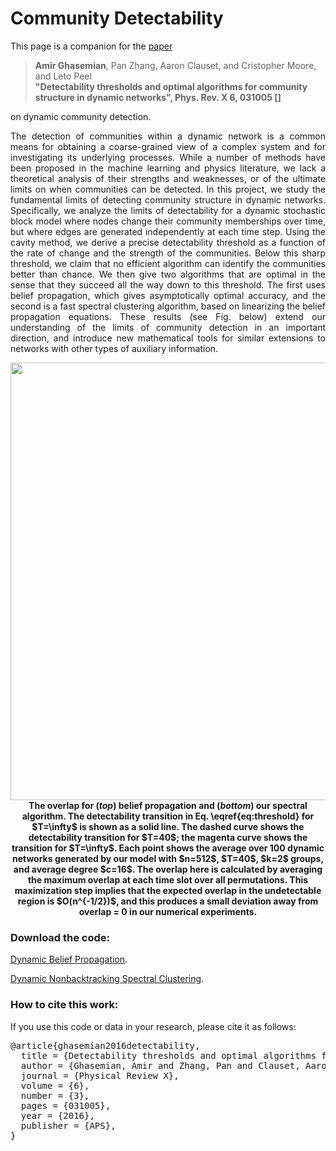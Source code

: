 # Community Detectability

<p align="justify">This page is a companion for the <a href="https://journals.aps.org/prx/abstract/10.1103/PhysRevX.6.031005" target="_blank">paper</a> 	
  
> <b>Amir Ghasemian</b>, Pan Zhang, Aaron Clauset, and Cristopher Moore, and Leto Peel
> <br><b>"Detectability thresholds and optimal algorithms for community structure in dynamic networks", Phys. Rev. X 6, 031005 [<a href="https://journals.aps.org/prx/abstract/10.1103/PhysRevX.6.031005" target="_blank"></a>] </b>

on dynamic community detection.</p>


<p align="justify">The detection of communities within a dynamic network is a common means for obtaining a coarse-grained view of a complex system and for investigating its underlying processes. While a number of methods have been proposed in the machine learning and physics literature, we lack a theoretical analysis of their strengths and weaknesses, or of the ultimate limits on when communities can be detected. In this project, we study the fundamental limits of detecting community structure in dynamic networks. Specifically, we analyze the limits of detectability for a dynamic stochastic block model where nodes change their community memberships over time, but where edges are generated independently at each time step. Using the cavity method, we derive a precise detectability threshold as a function of the rate of change and the strength of the communities. Below this sharp threshold, we claim that no efficient algorithm can identify the communities better than chance. We then give two algorithms that are optimal in the sense that they succeed all the way down to this threshold. The first uses belief propagation, which gives asymptotically optimal accuracy, and the second is a fast spectral clustering algorithm, based on linearizing the belief propagation equations. These results (see Fig. below) extend our understanding of the limits of community detection in an important direction, and introduce new mathematical tools for similar extensions to networks with other types of auxiliary information.</p>

<p align="center">
<img src ="./Images/Fig_overlap_epsilon_eta_hres_v1.jpg" width=700><br>
<b>The overlap for (<em>top</em>) belief propagation and (<em>bottom</em>) our spectral algorithm. The detectability transition in Eq. \eqref{eq:threshold} for $T=\infty$ is shown as a solid line. The dashed curve shows the detectability transition for $T=40$; the magenta curve shows the transition for $T=\infty$. Each point shows the average over 100 dynamic networks generated by our model with $n=512$, $T=40$, $k=2$ groups, and average degree $c=16$. The overlap here is calculated by averaging the maximum overlap at each time slot over all permutations. This maximization step implies that the expected overlap in the undetectable region is $O(n^{-1/2})$, and this produces a small deviation away from overlap = 0 in our numerical experiments.</b>
</p>


### Download the code:
<p align="left">
<a href="./Code/DynamicBeliefPropagation/DBP_AG.py">Dynamic Belief Propagation</a>.</p>
<p align="left">
<a href="./Code/DynamicSpectralClustering/dsbm_temporal_spatial_dog3_finalAG.m">Dynamic Nonbacktracking Spectral Clustering</a>.</p>


### How to cite this work:
<p>If you use this code or data in your research, please cite it as follows:</p>
<pre>
@article{ghasemian2016detectability,
  title = {Detectability thresholds and optimal algorithms for community structure in dynamic networks},
  author = {Ghasemian, Amir and Zhang, Pan and Clauset, Aaron and Moore, Cristopher and Peel, Leto},
  journal = {Physical Review X},
  volume = {6},
  number = {3},
  pages = {031005},
  year = {2016},
  publisher = {APS},
}
</pre>
